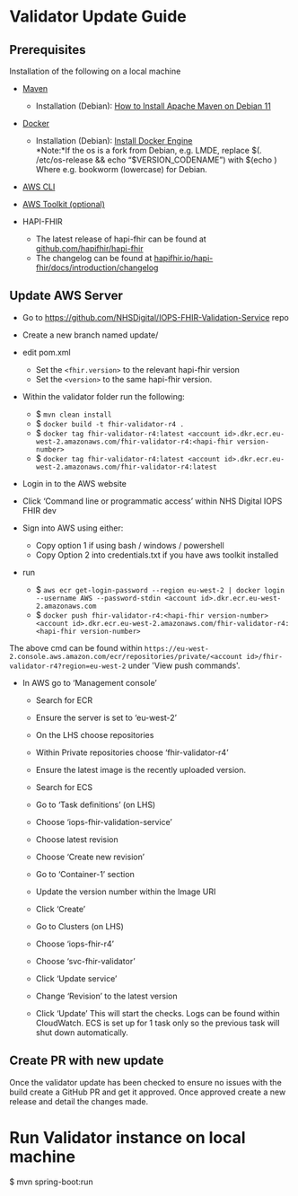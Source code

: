 # Validator Update Guide

## Prerequisites

Installation of the following on a local machine

- [Maven](https://maven.apache.org/)
    - Installation (Debian): [How to Install Apache Maven on Debian 11](https://www.itzgeek.com/how-tos/linux/debian/how-to-install-apache-maven-on-debian-11.html)

- [Docker](https://www.docker.com/)
    - Installation (Debian): [Install Docker Engine](https://docs.docker.com/engine/install/)  
      *Note:*If the os is a fork from Debian, e.g. LMDE, replace $(. /etc/os-release && echo “$VERSION_CODENAME”) with $(echo <Debian- version-codename>)
      Where <Debian-version-codename> e.g. bookworm (lowercase) for Debian.

- [AWS CLI](https://docs.aws.amazon.com/cli/latest/userguide/getting-started-install.html)
- [AWS Toolkit (optional)](https://aws.amazon.com/search/?searchQuery=toolkit)

- HAPI-FHIR
    - The latest release of hapi-fhir can be found at [github.com/hapifhir/hapi-fhir](https://github.com/hapifhir/hapi-fhir)
    - The changelog can be found at [hapifhir.io/hapi-fhir/docs/introduction/changelog](https://hapifhir.io/hapi-fhir/docs/introduction/changelog.html)

## Update AWS Server

- Go to https://github.com/NHSDigital/IOPS-FHIR-Validation-Service repo
- Create a new branch named update/<hapi-fhir version-number>
- edit pom.xml
    - Set the `<fhir.version>` to the relevant hapi-fhir version
    - Set the `<version>` to the same hapi-fhir version.

- Within the validator folder run the following:
    - $ `mvn clean install`
    - $ `docker build -t fhir-validator-r4 .`
    - $ `docker tag fhir-validator-r4:latest <account id>.dkr.ecr.eu-west-2.amazonaws.com/fhir-validator-r4:<hapi-fhir version-number>`
    - $ `docker tag fhir-validator-r4:latest <account id>.dkr.ecr.eu-west-2.amazonaws.com/fhir-validator-r4:latest`

- Login in to the AWS website
- Click ‘Command line or programmatic access’ within NHS Digital IOPS FHIR dev
- Sign into AWS using either:
    - Copy option 1 if using bash / windows / powershell
    - Copy Option 2 into credentials.txt if you have aws toolkit installed

- run
    - $ `aws ecr get-login-password --region eu-west-2 | docker login --username AWS --password-stdin <account id>.dkr.ecr.eu-west-2.amazonaws.com`
    - $ `docker push fhir-validator-r4:<hapi-fhir version-number> <account id>.dkr.ecr.eu-west-2.amazonaws.com/fhir-validator-r4:<hapi-fhir version-number>`

The above cmd can be found within `https://eu-west-2.console.aws.amazon.com/ecr/repositories/private/<account id>/fhir-validator-r4?region=eu-west-2` under 'View push commands'.
- In AWS go to ‘Management console’
    - Search for ECR
    - Ensure the server is set to ‘eu-west-2’
    - On the LHS choose repositories
    - Within Private repositories choose ‘fhir-validator-r4’
    - Ensure the latest image is the recently uploaded version.

    - Search for ECS
    - Go to ‘Task definitions’ (on LHS)
    - Choose ‘iops-fhir-validation-service’
    - Choose latest revision
    - Choose ‘Create new revision’
    - Go to ‘Container-1’ section
    - Update the version number within the Image URI
    - Click ‘Create’

    - Go to Clusters (on LHS)
    - Choose ‘iops-fhir-r4’
    - Choose ‘svc-fhir-validator’
    - Click ‘Update service’
    - Change ‘Revision’ to the latest version
    - Click ‘Update’
      This will start the checks. Logs can be found within CloudWatch. ECS is set up for 1 task only so the previous task will shut down automatically.

## Create PR with new update
Once the validator update has been checked to ensure no issues with the build create a GitHub PR and get it approved. Once approved create a new release and detail the changes made.

# Run Validator instance on local machine
$ mvn spring-boot:run
